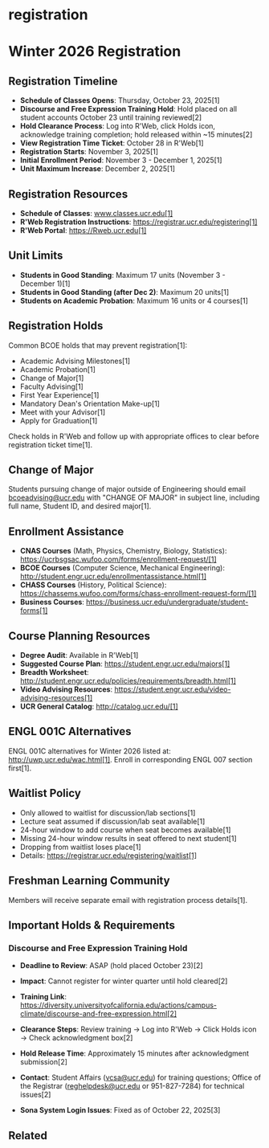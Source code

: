 # registration

# Winter 2026 Registration

## Registration Timeline
- **Schedule of Classes Opens**: Thursday, October 23, 2025[1]
- **Discourse and Free Expression Training Hold**: Hold placed on all student accounts October 23 until training reviewed[2]
- **Hold Clearance Process**: Log into R'Web, click Holds icon, acknowledge training completion; hold released within ~15 minutes[2]
- **View Registration Time Ticket**: October 28 in R'Web[1]
- **Registration Starts**: November 3, 2025[1]
- **Initial Enrollment Period**: November 3 - December 1, 2025[1]
- **Unit Maximum Increase**: December 2, 2025[1]

## Registration Resources
- **Schedule of Classes**: www.classes.ucr.edu[1]
- **R'Web Registration Instructions**: https://registrar.ucr.edu/registering[1]
- **R'Web Portal**: https://Rweb.ucr.edu[1]

## Unit Limits
- **Students in Good Standing**: Maximum 17 units (November 3 - December 1)[1]
- **Students in Good Standing (after Dec 2)**: Maximum 20 units[1]
- **Students on Academic Probation**: Maximum 16 units or 4 courses[1]

## Registration Holds
Common BCOE holds that may prevent registration[1]:
- Academic Advising Milestones[1]
- Academic Probation[1]
- Change of Major[1]
- Faculty Advising[1]
- First Year Experience[1]
- Mandatory Dean's Orientation Make-up[1]
- Meet with your Advisor[1]
- Apply for Graduation[1]

Check holds in R'Web and follow up with appropriate offices to clear before registration ticket time[1].

## Change of Major
Students pursuing change of major outside of Engineering should email bcoeadvising@ucr.edu with "CHANGE OF MAJOR" in subject line, including full name, Student ID, and desired major[1].

## Enrollment Assistance
- **CNAS Courses** (Math, Physics, Chemistry, Biology, Statistics): https://ucrbsgsac.wufoo.com/forms/enrollment-request/[1]
- **BCOE Courses** (Computer Science, Mechanical Engineering): http://student.engr.ucr.edu/enrollmentassistance.html[1]
- **CHASS Courses** (History, Political Science): https://chassems.wufoo.com/forms/chass-enrollment-request-form/[1]
- **Business Courses**: https://business.ucr.edu/undergraduate/student-forms[1]

## Course Planning Resources
- **Degree Audit**: Available in R'Web[1]
- **Suggested Course Plan**: https://student.engr.ucr.edu/majors[1]
- **Breadth Worksheet**: http://student.engr.ucr.edu/policies/requirements/breadth.html[1]
- **Video Advising Resources**: https://student.engr.ucr.edu/video-advising-resources[1]
- **UCR General Catalog**: http://catalog.ucr.edu/[1]

## ENGL 001C Alternatives
ENGL 001C alternatives for Winter 2026 listed at: http://uwp.ucr.edu/wac.html[1]. Enroll in corresponding ENGL 007 section first[1].

## Waitlist Policy
- Only allowed to waitlist for discussion/lab sections[1]
- Lecture seat assumed if discussion/lab seat available[1]
- 24-hour window to add course when seat becomes available[1]
- Missing 24-hour window results in seat offered to next student[1]
- Dropping from waitlist loses place[1]
- Details: https://registrar.ucr.edu/registering/waitlist[1]

## Freshman Learning Community
Members will receive separate email with registration process details[1].



## Important Holds & Requirements

### Discourse and Free Expression Training Hold
- **Deadline to Review**: ASAP (hold placed October 23)[2]
- **Impact**: Cannot register for winter quarter until hold cleared[2]
- **Training Link**: https://diversity.universityofcalifornia.edu/actions/campus-climate/discourse-and-free-expression.html[2]
- **Clearance Steps**: Review training → Log into R'Web → Click Holds icon → Check acknowledgment box[2]
- **Hold Release Time**: Approximately 15 minutes after acknowledgment submission[2]
- **Contact**: Student Affairs (vcsa@ucr.edu) for training questions; Office of the Registrar (reghelpdesk@ucr.edu or 951-827-7284) for technical issues[2]


- **Sona System Login Issues**: Fixed as of October 22, 2025[3]

## Related


